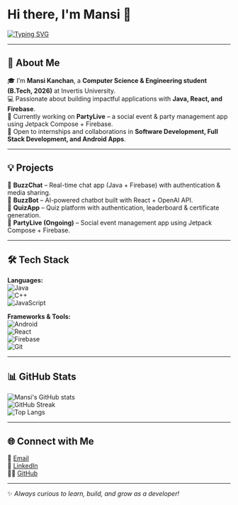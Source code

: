 # Hi there, I'm Mansi 👋  

[![Typing SVG](https://readme-typing-svg.herokuapp.com?font=Fira+Code&size=24&pause=1000&color=F77DF7&center=true&vCenter=true&width=600&lines=Aspiring+Software+Engineer;Java+%7C+Android+Developer;React+%7C+Full+Stack+Enthusiast;Always+Learning+%26+Building)](https://git.io/typing-svg)  

---

## 🚀 About Me  
🎓 I’m **Mansi Kanchan**, a **Computer Science & Engineering student (B.Tech, 2026)** at Invertis University.  
💻 Passionate about building impactful applications with **Java, React, and Firebase**.  
📱 Currently working on **PartyLive** – a social event & party management app using Jetpack Compose + Firebase.  
🌟 Open to internships and collaborations in **Software Development, Full Stack Development, and Android Apps**.  

---

## 💡 Projects  

🔹 **BuzzChat** – Real-time chat app (Java + Firebase) with authentication & media sharing.  
🔹 **BuzzBot** – AI-powered chatbot built with React + OpenAI API.  
🔹 **QuizApp** – Quiz platform with authentication, leaderboard & certificate generation.  
🔹 **PartyLive (Ongoing)** – Social event management app using Jetpack Compose + Firebase.  

---

## 🛠️ Tech Stack  

**Languages:**  
![Java](https://img.shields.io/badge/Java-orange?style=for-the-badge&logo=openjdk&logoColor=white)  
![C++](https://img.shields.io/badge/C++-blue?style=for-the-badge&logo=cplusplus&logoColor=white)  
![JavaScript](https://img.shields.io/badge/JavaScript-yellow?style=for-the-badge&logo=javascript&logoColor=black)  

**Frameworks & Tools:**  
![Android](https://img.shields.io/badge/Android_Studio-3DDC84?style=for-the-badge&logo=androidstudio&logoColor=white)  
![React](https://img.shields.io/badge/React-20232A?style=for-the-badge&logo=react&logoColor=61DAFB)  
![Firebase](https://img.shields.io/badge/Firebase-ffca28?style=for-the-badge&logo=firebase&logoColor=black)  
![Git](https://img.shields.io/badge/Git-F05033?style=for-the-badge&logo=git&logoColor=white)  

---

## 📊 GitHub Stats  

![Mansi's GitHub stats](https://github-readme-stats.vercel.app/api?username=mansikanchan2003&show_icons=true&theme=radical)  
![GitHub Streak](https://github-readme-streak-stats.herokuapp.com/?user=mansikanchan2003&theme=radical)  
![Top Langs](https://github-readme-stats.vercel.app/api/top-langs/?username=mansikanchan2003&layout=compact&theme=radical)  

---

## 🌐 Connect with Me  

📧 [Email](mailto:kanchan.mansi2003@gmail.com)  
💼 [LinkedIn](https://linkedin.com/in/mansi-kanchan-7924b0196)  
👩‍💻 [GitHub](https://github.com/mansikanchan2003)  

---

✨ *Always curious to learn, build, and grow as a developer!*  
